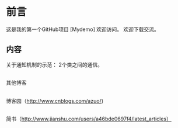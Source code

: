 # 前言

这是我的第一个GitHub项目 [Mydemo]
欢迎访问。
欢迎下载交流。 

## 内容

关于通知机制的示范：
2个类之间的通信。

##
其他博客
##
博客园（http://www.cnblogs.com/azuo/) 
##
简书（http://www.jianshu.com/users/a46bde0697f4/latest_articles）
